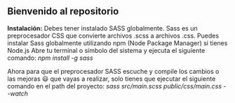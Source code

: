 ## Bienvenido al repositorio
**Instalación:**
Debes tener instalado SASS globalmente.  Sass es un preprocesador CSS que convierte archivos .scss a archivos .css.
Puedes instalar Sass globalmente utilizando npm (Node Package Manager) si tienes Node.js
Abre tu terminal o símbolo del sistema y ejecuta el siguiente comando:
*npm install -g sass*

Ahora para que el preprocesador SASS escuche y compile los cambios o las mejoras  😃 que vayas a realizar, solo tienes que ejecutar
el siguiente comando en el path del proyecto: *sass src/main.scss public/css/main.css --watch*